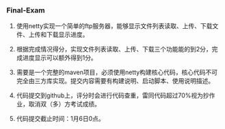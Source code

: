 ### Final-Exam

1. 使用netty实现一个简单的ftp服务器，能够显示文件列表读取、上传、下载文件、上传和下载显示进度。

2. 根据完成情况得分，实现文件列表读取、上传、下载三个功能能的到2分，完成进度显示可以额外得到1分。

3. 需要是一个完整的maven项目，必须使用netty构建核心代码，核心代码不可完全由三方库实现。提交内容需要有构建说明、启动脚本、使用说明描述。

4. 代码提交到github上，评分时会进行代码查重，雷同代码超过70%视为抄作业，取消双（多）方考试成绩。

5. 代码提交截止时间：1月6日0点。
